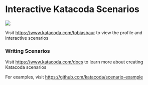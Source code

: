# Interactive Katacoda Scenarios

[![](http://shields.katacoda.com/katacoda/tobiasbaur/count.svg)](https://www.katacoda.com/tobiasbaur "Get your profile on Katacoda.com")

Visit https://www.katacoda.com/tobiasbaur to view the profile and interactive scenarios

### Writing Scenarios
Visit https://www.katacoda.com/docs to learn more about creating Katacoda scenarios

For examples, visit https://github.com/katacoda/scenario-example
